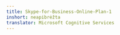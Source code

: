```yaml
---
title: Skype-for-Business-Online-Plan-1
inshort: neapibrėžta
translator: Microsoft Cognitive Services
---
```




